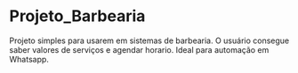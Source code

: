 # Projeto_Barbearia
Projeto simples para usarem em sistemas de barbearia. O usuário consegue saber valores de serviços e agendar horario. Ideal para automação em Whatsapp.
